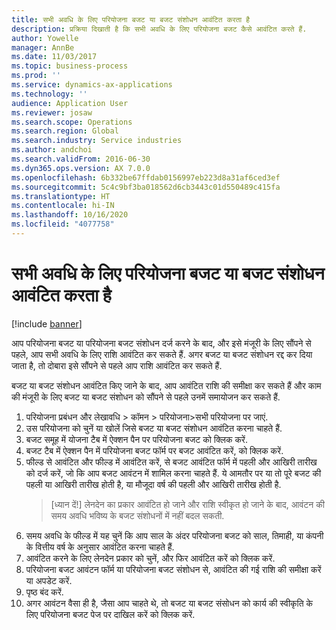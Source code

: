 ```yaml
---
title: सभी अवधि के लिए परियोजना बजट या बजट संशोधन आवंटित करता है
description: प्रक्रिया दिखाती है कि सभी अवधि के लिए परियोजना बजट कैसे आवंटित करते हैं.
author: Yowelle
manager: AnnBe
ms.date: 11/03/2017
ms.topic: business-process
ms.prod: ''
ms.service: dynamics-ax-applications
ms.technology: ''
audience: Application User
ms.reviewer: josaw
ms.search.scope: Operations
ms.search.region: Global
ms.search.industry: Service industries
ms.author: andchoi
ms.search.validFrom: 2016-06-30
ms.dyn365.ops.version: AX 7.0.0
ms.openlocfilehash: 6b332be67ffdab0156997eb223d8a31af6ced3ef
ms.sourcegitcommit: 5c4c9bf3ba018562d6cb3443c01d550489c415fa
ms.translationtype: HT
ms.contentlocale: hi-IN
ms.lasthandoff: 10/16/2020
ms.locfileid: "4077758"
---
```

# <a name="allocate-a-project-budget-or-budget-revision-across-periods"></a>सभी अवधि के लिए परियोजना बजट या बजट संशोधन आवंटित करता है

[!include [banner](../../includes/banner.md)]

आप परियोजना बजट या परियोजना बजट संशोधन दर्ज करने के बाद, और इसे मंजूरी के लिए सौंपने से पहले, आप सभी अवधि के लिए राशि आवंटित कर सकते हैं. अगर बजट या बजट संशोधन रद्द कर दिया जाता है, तो दोबारा इसे सौंपने से पहले आप राशि आवंटित कर सकते हैं. 

बजट या बजट संशोधन आवंटित किए जाने के बाद, आप आवंटित राशि की समीक्षा कर सकते हैं और काम की मंजूरी के लिए बजट या बजट संशोधन को सौंपने से पहले उनमें समायोजन कर सकते हैं. 

1. परियोजना प्रबंधन और लेखावधि > कॉमन > परियोजना>सभी परियोजना पर जाएं. 
2. उस परियोजना को चुनें या खोलें जिसे बजट या बजट संशोधन आवंटित करना चाहते हैं. 
3. बजट समूह में योजना टैब में ऐक्शन पैन पर परियोजना बजट को क्लिक करें. 
4. बजट टैब में ऐक्शन पैन में परियोजना बजट फॉर्म पर बजट आवंटित करें, को क्लिक करें. 
5. फील्ड से आवंटित और फील्ड में आवंटित करें, से बजट आवंटित फॉर्म में पहली और आखिरी तारीख को दर्ज करें, जो कि आप बजट आवंटन में शामिल करना चाहते हैं. ये आमतौर पर या तो पूरे बजट की पहली या आखिरी तारीख होती है, या मौजूदा वर्ष की पहली और आखिरी तारीख होती है.  
   > [ध्यान दें!] लेनदेन का प्रकार आवंटित हो जाने और राशि स्वीकृत हो जाने के बाद, आवंटन की समय अवधि भविष्य के बजट संशोधनों में नहीं बदल सकती. 
6. समय अवधि के फील्ड में यह चुनें कि आप साल के अंदर परियोजना बजट को साल, तिमाही, या कंपनी के वित्तीय वर्ष के अनुसार आवंटित करना चाहते हैं.
7. आवंटित करने के लिए लेनदेन प्रकार को चुनें, और फिर आवंटित करें को क्लिक करें. 
8. परियोजना बजट आवंटन फॉर्म या परियोजना बजट संशोधन से, आवंटित की गई राशि की समीक्षा करें या अपडेट करें. 
9. पृष्ठ बंद करें.
10. अगर आवंटन वैसा ही है, जैसा आप चाहते थे, तो बजट या बजट संसोधन को कार्य की स्वीकृति के लिए परियोजना बजट पेज पर दाखिल करें को क्लिक करें.  


